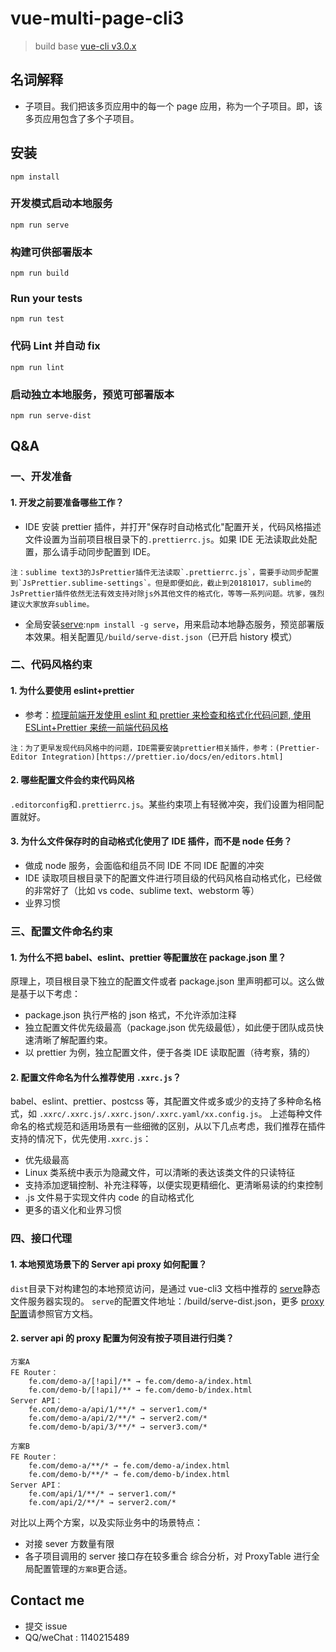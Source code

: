 # vue-multi-page-cli3

> build base [vue-cli v3.0.x](https://cli.vuejs.org/zh/)

## 名词解释

- 子项目。我们把该多页应用中的每一个 page 应用，称为一个子项目。即，该多页应用包含了多个子项目。

## 安装

```
npm install
```

### 开发模式启动本地服务

```
npm run serve
```

### 构建可供部署版本

```
npm run build
```

### Run your tests

```
npm run test
```

### 代码 Lint 并自动 fix

```
npm run lint
```

### 启动独立本地服务，预览可部署版本

```
npm run serve-dist
```

## Q&A

### 一、开发准备

#### 1. 开发之前要准备哪些工作？

- IDE 安装 prettier 插件，并打开"保存时自动格式化"配置开关，代码风格描述文件设置为当前项目根目录下的`.prettierrc.js`。如果 IDE 无法读取此处配置，那么请手动同步配置到 IDE。

```
注：sublime text3的JsPrettier插件无法读取`.prettierrc.js`，需要手动同步配置到`JsPrettier.sublime-settings`。但是即便如此，截止到20181017，sublime的JsPrettier插件依然无法有效支持对除js外其他文件的格式化，等等一系列问题。坑爹，强烈建议大家放弃sublime。
```

- 全局安装[serve](https://github.com/zeit/serve):`npm install -g serve`，用来启动本地静态服务，预览部署版本效果。相关配置见`/build/serve-dist.json`（已开启 history 模式）

### 二、代码风格约束

#### 1. 为什么要使用 eslint+prettier

- 参考：[梳理前端开发使用 eslint 和 prettier 来检查和格式化代码问题](http://web.jobbole.com/94786/),[
  使用 ESLint+Prettier 来统一前端代码风格](https://segmentfault.com/a/1190000015315545)

```
注：为了更早发现代码风格中的问题，IDE需要安装prettier相关插件，参考：(Prettier-Editor Integration)[https://prettier.io/docs/en/editors.html]
```

#### 2. 哪些配置文件会约束代码风格

`.editorconfig`和`.prettierrc.js`。某些约束项上有轻微冲突，我们设置为相同配置就好。

#### 3. 为什么文件保存时的自动格式化使用了 IDE 插件，而不是 node 任务？

- 做成 node 服务，会面临和组员不同 IDE 不同 IDE 配置的冲突
- IDE 读取项目根目录下的配置文件进行项目级的代码风格自动格式化，已经做的非常好了（比如 vs code、sublime text、webstorm 等）
- 业界习惯

### 三、配置文件命名约束

#### 1. 为什么不把 babel、eslint、prettier 等配置放在 package.json 里？

原理上，项目根目录下独立的配置文件或者 package.json 里声明都可以。这么做是基于以下考虑：

- package.json 执行严格的 json 格式，不允许添加注释
- 独立配置文件优先级最高（package.json 优先级最低），如此便于团队成员快速清晰了解配置约束。
- 以 prettier 为例，独立配置文件，便于各类 IDE 读取配置（待考察，猜的）

#### 2. 配置文件命名为什么推荐使用 `.xxrc.js`？

babel、eslint、prettier、postcss 等，其配置文件或多或少的支持了多种命名格式，如 `.xxrc/.xxrc.js/.xxrc.json/.xxrc.yaml/xx.config.js`。
上述每种文件命名的格式规范和适用场景有一些细微的区别，从以下几点考虑，我们推荐在插件支持的情况下，优先使用`.xxrc.js`：

- 优先级最高
- Linux 类系统中表示为隐藏文件，可以清晰的表达该类文件的只读特征
- 支持添加逻辑控制、补充注释等，以便实现更精细化、更清晰易读的约束控制
- .js 文件易于实现文件内 code 的自动格式化
- 更多的语义化和业界习惯

### 四、接口代理

#### 1. 本地预览场景下的 Server api proxy 如何配置？

`dist`目录下对构建包的本地预览访问，是通过 vue-cli3 文档中推荐的 [serve](https://github.com/zeit/serve)静态文件服务器实现的。
`serve`的配置文件地址：/build/serve-dist.json，更多 [proxy 配置](https://github.com/zeit/serve-handler#rewrites-array)请参照官方文档。

#### 2. server api 的 proxy 配置为何没有按子项目进行归类？

```
方案A
FE Router：
    fe.com/demo-a/[!api]/** → fe.com/demo-a/index.html
    fe.com/demo-b/[!api]/** → fe.com/demo-b/index.html
Server API：
    fe.com/demo-a/api/1/**/* → server1.com/*
    fe.com/demo-a/api/2/**/* → server2.com/*
    fe.com/demo-b/api/3/**/* → server3.com/*

方案B
FE Router：
    fe.com/demo-a/**/* → fe.com/demo-a/index.html
    fe.com/demo-b/**/* → fe.com/demo-b/index.html
Server API：
    fe.com/api/1/**/* → server1.com/*
    fe.com/api/2/**/* → server2.com/*
```

对比以上两个方案，以及实际业务中的场景特点：

- 对接 sever 方数量有限
- 各子项目调用的 server 接口存在较多重合
  综合分析，对 ProxyTable 进行全局配置管理的`方案B`更合适。

## Contact me

- 提交 issue
- QQ/weChat : 1140215489
